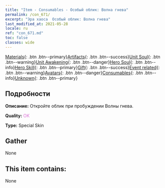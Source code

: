 ```yaml
---
title: "Item - Consumables - Особый облик: Волна гнева"
permalink: /con_671/
excerpt: "Эра хаоса  Особый облик: Волна гнева"
last_modified_at: 2021-05-28
locale: ru
ref: "con_671.md"
toc: false
classes: wide
---
```

 [Materials](/ItemsRU/){: .btn .btn--primary}[Artifacts](/ItemsRU/Artifacts/){: .btn .btn--success}[Unit Soul](/ItemsRU/UnitSoul/){: .btn .btn--warning}[Unit Awakening](/ItemsRU/UnitAwakening/){: .btn .btn--danger}[Hero Soul](/ItemsRU/HeroSoul/){: .btn .btn--info}[Hero Skill](/ItemsRU/HeroSkill/){: .btn .btn--primary}[Gift](/ItemsRU/Gift/){: .btn .btn--success}[Event related](/ItemsRU/Events/){: .btn .btn--warning}[Avatars](/ItemsRU/Avatars/){: .btn .btn--danger}[Consumables](/ItemsRU/Consumables/){: .btn .btn--info}[Unknown](/ItemsRU/Unknown/){: .btn .btn--primary}

## Подробности
 **Описание:** Откройте облик при пробуждении Волны гнева.

 **Quality:** <span style="color: #DA70D6">OK</span>

 **Type:** Special Skin

## Gather

  None

## This item contains:

  None

